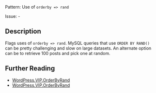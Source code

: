 Pattern: Use of `orderby => rand`

Issue: -

## Description

Flags uses of `orderby => rand`. MySQL queries that use `ORDER BY RAND()` can be pretty challenging and slow on large datasets. An alternate option can be to retrieve 100 posts and pick one at random.

## Further Reading

* [WordPress.VIP.OrderByRand](https://vip.wordpress.com/documentation/vip-go/code-review-blockers-warnings-notices/#order-by-rand)
* [WordPress.VIP.OrderByRand](https://github.com/WordPress/WordPress-Coding-Standards/tree/develop/WordPress/Sniffs/VIP/OrderByRandSniff.php)